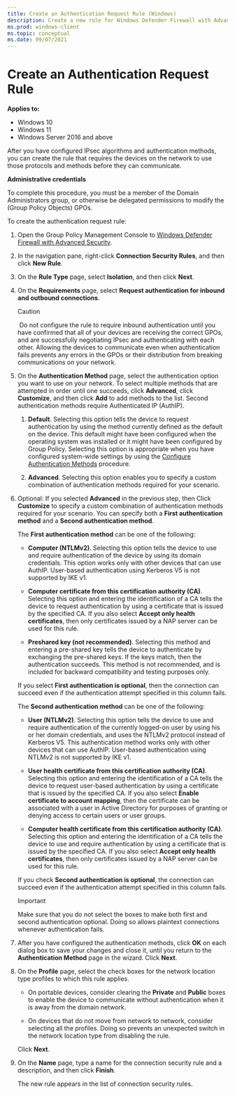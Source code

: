 ```yaml
---
title: Create an Authentication Request Rule (Windows)
description: Create a new rule for Windows Defender Firewall with Advanced Security so devices on the network use IPsec protocols and methods before they can communicate.
ms.prod: windows-client
ms.topic: conceptual
ms.date: 09/07/2021
---
```


# Create an Authentication Request Rule

**Applies to:**
-   Windows 10
-   Windows 11
-   Windows Server 2016 and above

After you have configured IPsec algorithms and authentication methods, you can create the rule that requires the devices on the network to use those protocols and methods before they can communicate.

**Administrative credentials**

To complete this procedure, you must be a member of the Domain Administrators group, or otherwise be delegated permissions to modify the (Group Policy Objects) GPOs.

To create the authentication request rule:

1.  Open the Group Policy Management Console to [Windows Defender Firewall with Advanced Security](open-the-group-policy-management-console-to-windows-firewall-with-advanced-security.md).

2.  In the navigation pane, right-click **Connection Security Rules**, and then click **New Rule**.

3.  On the **Rule Type** page, select **Isolation**, and then click **Next**.

4.  On the **Requirements** page, select **Request authentication for inbound and outbound connections**.

    > [!CAUTION]
    > Do not configure the rule to require inbound authentication until you have confirmed that all of your devices are receiving the correct GPOs, and are successfully negotiating IPsec and authenticating with each other. Allowing the devices to communicate even when authentication fails prevents any errors in the GPOs or their distribution from breaking communications on your network.

5.  On the **Authentication Method** page, select the authentication option you want to use on your network. To select multiple methods that are attempted in order until one succeeds, click **Advanced**, click **Customize**, and then click **Add** to add methods to the list. Second authentication methods require Authenticated IP (AuthIP).

    1.  **Default**. Selecting this option tells the device to request authentication by using the method currently defined as the default on the device. This default might have been configured when the operating system was installed or it might have been configured by Group Policy. Selecting this option is appropriate when you have configured system-wide settings by using the [Configure Authentication Methods](configure-authentication-methods.md) procedure.

    2.  **Advanced**. Selecting this option enables you to specify a custom combination of authentication methods required for your scenario.
        
6.  Optional: If you selected **Advanced** in the previous step, then Click **Customize** to specify a custom combination of authentication methods required for your scenario. You can specify both a **First authentication method** and a **Second authentication method**.

    The **First authentication method** can be one of the following:

    -   **Computer (NTLMv2)**. Selecting this option tells the device to use and require authentication of the device by using its domain credentials. This option works only with other devices that can use AuthIP. User-based authentication using Kerberos V5 is not supported by IKE v1.

    -   **Computer certificate from this certification authority (CA)**. Selecting this option and entering the identification of a CA tells the device to request authentication by using a certificate that is issued by the specified CA. If you also select **Accept only health certificates**, then only certificates issued by a NAP server can be used for this rule.

    -   **Preshared key (not recommended)**. Selecting this method and entering a pre-shared key tells the device to authenticate by exchanging the pre-shared keys. If the keys match, then the authentication succeeds. This method is not recommended, and is included for backward compatibility and testing purposes only.

    If you select **First authentication is optional**, then the connection can succeed even if the authentication attempt specified in this column fails.

    The **Second authentication method** can be one of the following:

    -   **User (NTLMv2)**. Selecting this option tells the device to use and require authentication of the currently logged-on user by using his or her domain credentials, and uses the NTLMv2 protocol instead of Kerberos V5. This authentication method works only with other devices that can use AuthIP. User-based authentication using NTLMv2 is not supported by IKE v1.

    -   **User health certificate from this certification authority (CA)**. Selecting this option and entering the identification of a CA tells the device to request user-based authentication by using a certificate that is issued by the specified CA. If you also select **Enable certificate to account mapping**, then the certificate can be associated with a user in Active Directory for purposes of granting or denying access to certain users or user groups.

    -   **Computer health certificate from this certification authority (CA)**. Selecting this option and entering the identification of a CA tells the device to use and require authentication by using a certificate that is issued by the specified CA. If you also select **Accept only health certificates**, then only certificates issued by a NAP server can be used for this rule.

    If you check **Second authentication is optional**, the connection can succeed even if the authentication attempt specified in this column fails.

    > [!IMPORTANT]
    > Make sure that you do not select the boxes to make both first and second authentication optional. Doing so allows plaintext connections whenever authentication fails.

7.  After you have configured the authentication methods, click **OK** on each dialog box to save your changes and close it, until you return to the **Authentication Method** page in the wizard. Click **Next**.

8.  On the **Profile** page, select the check boxes for the network location type profiles to which this rule applies.

    -   On portable devices, consider clearing the **Private** and **Public** boxes to enable the device to communicate without authentication when it is away from the domain network.

    -   On devices that do not move from network to network, consider selecting all the profiles. Doing so prevents an unexpected switch in the network location type from disabling the rule.

    Click **Next**.

9.  On the **Name** page, type a name for the connection security rule and a description, and then click **Finish**.

    The new rule appears in the list of connection security rules.
